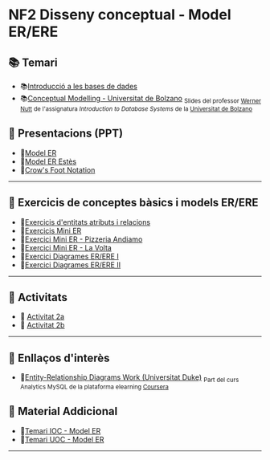 # NF2 Disseny conceptual - Model ER/ERE

## :books: Temari

* :books:[Introducció a les bases de dades](CONTINGUTS/NF2-DissenyConceptual_EntitatRelacio.pdf)
* :books:[Conceptual Modelling - Universitat de Bolzano](CONTINGUTS/IBDs1011-conceptual-modeling-universitat-bolzano.pdf) <sub>Slides del professor [Werner Nutt](http://www.inf.unibz.it/~nutt) de l'assignatura *Introduction to Database Systems* de la [Universitat de Bolzano](http://www.inf.unibz.it/)</sub>

## :blue_book: Presentacions (PPT)

* :blue_book:[Model ER](CONTINGUTS/M02_UF1_NF2_DOC01_Model_ER_v2023.pdf)
* :blue_book:[Model ER Estès](CONTINGUTS/M02_UF1_NF2_DOC02_Model_ER_Estes_v2023.pdf)
* :blue_book:[Crow's Foot Notation](CONTINGUTS/M02_UF1_NF2_DOC03_CrowsFootNotation_v2023.pdf)

---

## :notebook: Exercicis de conceptes bàsics i models ER/ERE

* :notebook:[Exercicis d'entitats atributs i relacions](EXERCICIS/NF2-exercicis-entitats-atributs-relacions.md)
* :notebook:[Exercicis Mini ER](EXERCICIS/NF2-exercicis-Mini-DiagramesER.md)
* :notebook:[Exercici Mini ER - Pizzeria Andiamo](EXERCICIS/NF2-exercicis-MiniER-Pizzeria.md)
* :notebook:[Exercici Mini ER - La Volta](<EXERCICIS/NF2-exercicis-MiniER-La Volta.md>)
* :notebook:[Exercici Diagrames ER/ERE I](EXERCICIS/NF2-exercicis-DiagramesER-I.md)
* :notebook:[Exercici Diagrames ER/ERE II](EXERCICIS/NF2-exercicis-DiagramesER-II.md)

---

## :pencil: Activitats

* :pencil: [Activitat 2a](ACTIVITATS/M02_UF1_NF2_Pràctica_A02_GrupA_v2022.docx)
* :pencil: [Activitat 2b](ACTIVITATS/M02_UF1_NF2_Pràctica_A02_GrupB_v2022.docx)

---

## :link: Enllaços d'interès

* :link:[Entity-Relationship Diagrams Work (Universitat Duke)](https://www.coursera.org/lecture/analytics-mysql/database-structures-illustrated-by-entity-relationship-diagrams-K3fIe) <sub>Part del curs Analytics MySQL de la plataforma elearning [Coursera](https://www.coursera.org/learn/analytics-mysql)</sub>

## :closed_book: Material Addicional

* :closed_book:[Temari IOC - Model ER](CONTINGUTS/M02_UF1_NF2_DOC00_IOC_Model%20ER_v2023.pdf)
* :closed_book:[Temari UOC - Model ER](CONTINGUTS/M02_UF1_NF2_DOC00_UOC_Model%20ER_v2023.pdf)

---
